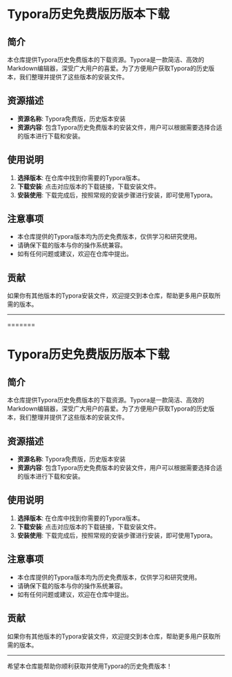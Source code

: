 # Typora历史免费版历版本下载

## 简介

本仓库提供Typora历史免费版本的下载资源。Typora是一款简洁、高效的Markdown编辑器，深受广大用户的喜爱。为了方便用户获取Typora的历史版本，我们整理并提供了这些版本的安装文件。

## 资源描述

- **资源名称**: Typora免费版，历史版本安装
- **资源内容**: 包含Typora历史免费版本的安装文件，用户可以根据需要选择合适的版本进行下载和安装。

## 使用说明

1. **选择版本**: 在仓库中找到你需要的Typora版本。
2. **下载安装**: 点击对应版本的下载链接，下载安装文件。
3. **安装使用**: 下载完成后，按照常规的安装步骤进行安装，即可使用Typora。

## 注意事项

- 本仓库提供的Typora版本均为历史免费版本，仅供学习和研究使用。
- 请确保下载的版本与你的操作系统兼容。
- 如有任何问题或建议，欢迎在仓库中提出。

## 贡献

如果你有其他版本的Typora安装文件，欢迎提交到本仓库，帮助更多用户获取所需的版本。

---

=======
# Typora历史免费版历版本下载

## 简介

本仓库提供Typora历史免费版本的下载资源。Typora是一款简洁、高效的Markdown编辑器，深受广大用户的喜爱。为了方便用户获取Typora的历史版本，我们整理并提供了这些版本的安装文件。

## 资源描述

- **资源名称**: Typora免费版，历史版本安装
- **资源内容**: 包含Typora历史免费版本的安装文件，用户可以根据需要选择合适的版本进行下载和安装。

## 使用说明

1. **选择版本**: 在仓库中找到你需要的Typora版本。
2. **下载安装**: 点击对应版本的下载链接，下载安装文件。
3. **安装使用**: 下载完成后，按照常规的安装步骤进行安装，即可使用Typora。

## 注意事项

- 本仓库提供的Typora版本均为历史免费版本，仅供学习和研究使用。
- 请确保下载的版本与你的操作系统兼容。
- 如有任何问题或建议，欢迎在仓库中提出。

## 贡献

如果你有其他版本的Typora安装文件，欢迎提交到本仓库，帮助更多用户获取所需的版本。

---

希望本仓库能帮助你顺利获取并使用Typora的历史免费版本！

